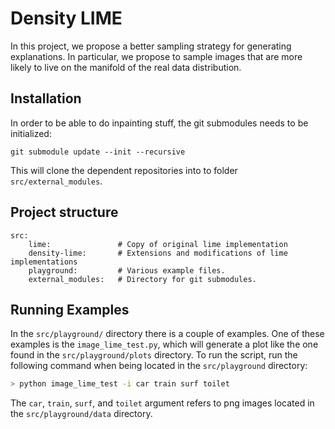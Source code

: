 # Density LIME

In this project, we propose a better sampling strategy for generating explanations.
In particular, we propose to sample images that are more likely to live on the
manifold of the real data distribution.


## Installation
In order to be able to do inpainting stuff, the git submodules needs to be initialized:

```
git submodule update --init --recursive
```

This will clone the dependent repositories into to folder `src/external_modules`.


## Project structure

```
src:
	lime: 				# Copy of original lime implementation
	density-lime:		# Extensions and modifications of lime implementations
	playground:			# Various example files.
	external_modules: 	# Directory for git submodules.
```

## Running Examples

In the `src/playground/` directory there is a couple of examples. One of these examples
is the `image_lime_test.py`, which will generate a plot like the one found in the 
`src/playground/plots` directory. To run the script, run the following command when
being located in the `src/playground` directory:

```bash
> python image_lime_test -i car train surf toilet
```

The `car`, `train`, `surf`, and `toilet` argument refers to png images located in the
`src/playground/data` directory.

